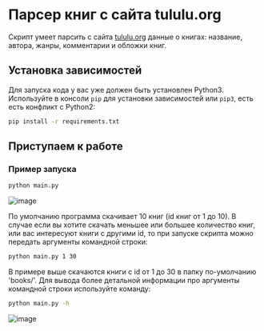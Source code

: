 # Парсер книг с сайта tululu.org
Скрипт умеет парсить с сайта [tululu.org](https://tululu.org/) данные о книгах: название, автора, жанры, комментарии и обложки книг.

## Установка зависимостей
Для запуска кода у вас уже должен быть установлен Python3.
Используйте в консоли `pip` для установки зависимостей или `pip3`, есть есть конфликт с Python2:
```bash
pip install -r requirements.txt
```
## Приступаем к работе

### Пример запуска
```bash
python main.py
```
![image](https://user-images.githubusercontent.com/42252541/187942832-43ff1fc4-a2c1-4679-adff-bc3dd98d029a.png)

По умолчанию программа скачивает 10 книг (id книг от 1 до 10).
В случае если вы хотите скачать меньшее или большее количество книг, или вас интересуют книги с другими id, то при запуске скрипта можно передать аргументы командной строки:
```bash
python main.py 1 30
```
В примере выше скачаются книги с id от 1 до 30 в папку по-умолчанию 'books/'.
Для вывода более детальной информации про аргументы командной строки используйте команду:
```bash
python main.py -h
```
![image](https://user-images.githubusercontent.com/42252541/187944089-7344d7e9-3f60-48e9-8af4-5d46669b33af.png)

